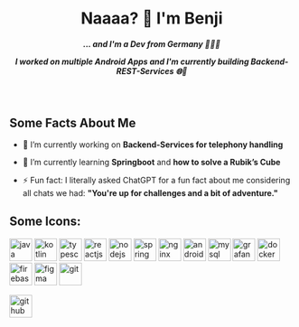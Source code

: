 <h1 align="center">Naaaa? 👋 I'm Benji</h1>

<h5 align="center">
... and I'm a Dev from Germany 🤖🇩🇪
  
I worked on multiple Android Apps and I'm currently building Backend-REST-Services 🌐🔀</h5><br>

<h2 align="left">Some Facts About Me</h2>

- 🔭 I’m currently working on **Backend-Services for telephony handling**

- 🌱 I’m currently learning **Springboot** and **how to solve a Rubik’s Cube**

- ⚡ Fun fact: I literally asked ChatGPT for a fun fact about me considering all chats we had: **"You're up for challenges and a bit of adventure."**

<h2 align="left">Some Icons:</h2>

<p align='left'>
<img src="https://raw.githubusercontent.com/ryantusi/Github_Profile_README_Generator/main/src/images/icons/ProgrammingLanguages/java.svg" width='40' height='40' title='java'/>
<img src="https://raw.githubusercontent.com/ryantusi/Github_Profile_README_Generator/main/src/images/icons/MobileAppDevelopment/kotlin.svg" width='40' height='40' title='kotlin'/>
  <img src="https://raw.githubusercontent.com/ryantusi/Github_Profile_README_Generator/main/src/images/icons/ProgrammingLanguages/typescript.svg" width='40' height='40' title='typescript'/>
<img src="https://raw.githubusercontent.com/ryantusi/Github_Profile_README_Generator/main/src/images/icons/FrontendDevelopment/reactjs.svg" width='40' height='40' title='reactjs'/>
<img src="https://raw.githubusercontent.com/ryantusi/Github_Profile_README_Generator/main/src/images/icons/BackendDevelopment/nodejs.svg" width='40' height='40' title='nodejs'/>
<img src="https://raw.githubusercontent.com/ryantusi/Github_Profile_README_Generator/main/src/images/icons/BackendDevelopment/spring.svg" width='40' height='40' title='spring'/>
<img src="https://raw.githubusercontent.com/ryantusi/Github_Profile_README_Generator/main/src/images/icons/BackendDevelopment/nginx.svg" width='40' height='40' title='nginx'/>
<img src="https://raw.githubusercontent.com/ryantusi/Github_Profile_README_Generator/main/src/images/icons/MobileAppDevelopment/android.svg" width='40' height='40' title='android'/>
<img src="https://raw.githubusercontent.com/ryantusi/Github_Profile_README_Generator/main/src/images/icons/Database/mysql.svg" width='40' height='40' title='mysql'/>
<img src="https://raw.githubusercontent.com/ryantusi/Github_Profile_README_Generator/main/src/images/icons/DataVisualization/grafana.svg" width='40' height='40' title='grafana'/>
<img src="https://raw.githubusercontent.com/ryantusi/Github_Profile_README_Generator/main/src/images/icons/Devops/docker.svg" width='40' height='40' title='docker'/>
<img src="https://raw.githubusercontent.com/ryantusi/Github_Profile_README_Generator/main/src/images/icons/BaaS/firebase.svg" width='40' height='40' title='firebase'/>
<img src="https://raw.githubusercontent.com/ryantusi/Github_Profile_README_Generator/main/src/images/icons/Software/figma.svg" width='40' height='40' title='figma'/>
<img src="https://raw.githubusercontent.com/ryantusi/Github_Profile_README_Generator/main/src/images/icons/Other/git.svg" width='40' height='40' title='git'/></p>

<p align='left'><a href="https://github.com/b-squared42"><img src="https://raw.githubusercontent.com/ryantusi/Github_Profile_README_Generator/main/src/images/icons/Social/github.svg" width="40" height='40' title="github"/></a></p>
